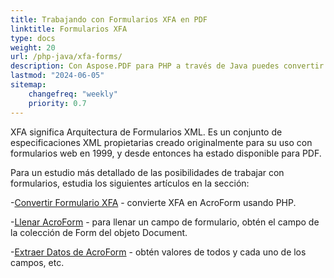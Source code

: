 ```yaml
---
title: Trabajando con Formularios XFA en PDF 
linktitle: Formularios XFA
type: docs
weight: 20
url: /php-java/xfa-forms/
description: Con Aspose.PDF para PHP a través de Java puedes convertir XFA en AcroForm, llenar el campo de formulario en un documento PDF, extraer datos del formulario.
lastmod: "2024-06-05"
sitemap:
    changefreq: "weekly"
    priority: 0.7
---
```


XFA significa Arquitectura de Formularios XML. Es un conjunto de especificaciones XML propietarias creado originalmente para su uso con formularios web en 1999, y desde entonces ha estado disponible para PDF.

Para un estudio más detallado de las posibilidades de trabajar con formularios, estudia los siguientes artículos en la sección:

-[Convertir Formulario XFA](/pdf/php-java/convert-form/) - convierte XFA en AcroForm usando PHP.

-[Llenar AcroForm](/pdf/php-java/fill-form/) - para llenar un campo de formulario, obtén el campo de la colección de Form del objeto Document.

-[Extraer Datos de AcroForm](/pdf/php-java/extract-form/) - obtén valores de todos y cada uno de los campos, etc.